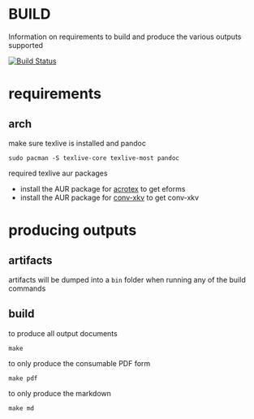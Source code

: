 BUILD
===
Information on requirements to build and produce the various outputs supported

[![Build Status](https://travis-ci.org/enckse/ARL-Open-Source-Guidance-and-Instructions.svg?branch=form266)](https://travis-ci.org/enckse/ARL-Open-Source-Guidance-and-Instructions)

# requirements

## arch

make sure texlive is installed and pandoc
```
sudo pacman -S texlive-core texlive-most pandoc
```

required texlive aur packages
* install the AUR package for [acrotex](https://aur.archlinux.org/packages/texlive-acrotex/) to get eforms
* install the AUR package for [conv-xkv](https://aur.archlinux.org/packages/texlive-conv-xkv/) to get conv-xkv

# producing outputs

## artifacts

artifacts will be dumped into a `bin` folder when running any of the build commands

## build

to produce all output documents
```
make
```

to only produce the consumable PDF form
```
make pdf
```

to only produce the markdown
```
make md
```
